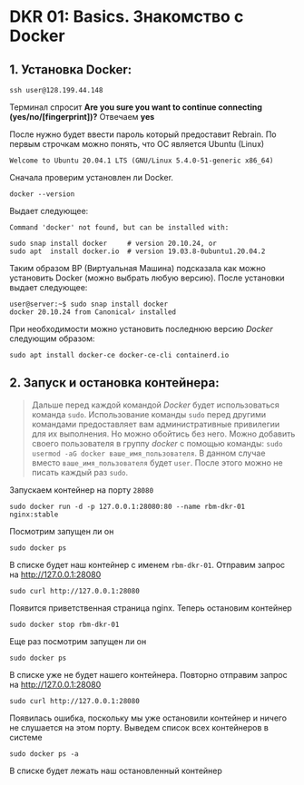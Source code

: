 # DKR 01: Basics. Знакомство с Docker

## 1. Установка Docker:

```console
ssh user@128.199.44.148
```

Терминал спросит **Are you sure you want to continue connecting (yes/no/[fingerprint])?** 
Отвечаем **yes**

После нужно будет ввести пароль который предоставит Rebrain. По первым строчкам можно понять, что ОС является Ubuntu (Linux)

```console
Welcome to Ubuntu 20.04.1 LTS (GNU/Linux 5.4.0-51-generic x86_64)
```

Сначала проверим установлен ли Docker.

```console
docker --version
```

Выдает следующее:

```console
Command 'docker' not found, but can be installed with:

sudo snap install docker     # version 20.10.24, or
sudo apt  install docker.io  # version 19.03.8-0ubuntu1.20.04.2
```

Таким образом ВР (Виртуальная Машина) подсказала как можно установить Docker (можно выбрать любую версию). После установки выдает следующее:

```console
user@server:~$ sudo snap install docker
docker 20.10.24 from Canonical✓ installed
```

При необходимости можно установить последнюю версию *Docker* следующим образом:

```console
sudo apt install docker-ce docker-ce-cli containerd.io
```

## 2. Запуск и остановка контейнера:

> Дальше перед каждой командой *Docker* будет использоваться команда `sudo`. Использование команды `sudo` перед другими командами предоставляет вам административные привилегии для их выполнения. Но можно обойтись без него. Можно добавить своего пользователя в группу *docker* с помощью команды: `sudo usermod -aG docker ваше_имя_пользователя`. В данном случае вместо `ваше_имя_пользователя` будет `user`. После этого можно не писать каждый раз `sudo`.

Запускаем контейнер на порту `28080`

```console
sudo docker run -d -p 127.0.0.1:28080:80 --name rbm-dkr-01 nginx:stable
```

Посмотрим запущен ли он

```console
sudo docker ps
```

В списке будет наш контейнер с именем `rbm-dkr-01`. Отправим запрос на http://127.0.0.1:28080

```console
sudo curl http://127.0.0.1:28080
```

Появится приветственная страница nginx. Теперь остановим контейнер

```console
sudo docker stop rbm-dkr-01
```

Еще раз посмотрим запущен ли он

```console
sudo docker ps
```

В списке уже не будет нашего контейнера. Повторно отправим запрос на http://127.0.0.1:28080

```console
sudo curl http://127.0.0.1:28080
```

Появилась ошибка, поскольку мы уже остановили контейнер и ничего не слушается на этом порту. Выведем список всех контейнеров в системе

```console
sudo docker ps -a
```

В списке будет лежать наш остановленный контейнер